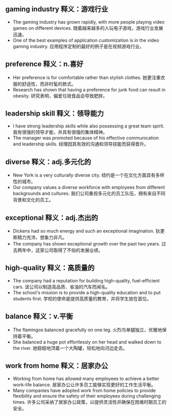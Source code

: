 ## gaming industry 释义：游戏行业
* The gaming industry has grown rapidly, with more people playing video games on different devices. 随着越来越多的人玩电子游戏，游戏行业发展迅速。
* One of the best examples of application customization is in the video gaming industry. 应用程序定制的最好的例子是在视频游戏行业。

## preference 释义：n.喜好
* Her preference is for comfortable rather than stylish clothes. 她更注重衣服的舒适性，而非时髦的款式。
* Research has shown that having a preference for junk food can result in obesity. 研究表明，偏爱垃圾食品会导致肥胖。

## leadership skill 释义：领导能力
* I have strong leadership skills while also possessing a great team spirit. 我有很强的领导才能，并具有很强的集体精神。
* The manager was promoted because of his effective communication and leadership skills. 经理因其有效的沟通和领导技能而获得晋升。

## diverse 释义：adj.多元化的
* New York is a very culturally diverse city. 纽约是一个在文化方面具有多样性的城市。
* Our company values a diverse workforce with employees from different backgrounds and cultures. 我们公司重视多元化的员工队伍，拥有来自不同背景和文化的员工。

## exceptional 释义：adj.杰出的
* Dickens had so much energy and such an exceptional imagination. 狄更斯精力充沛，想象力非凡。
* The company has shown exceptional growth over the past two years. 过去两年中，这家公司取得了不俗的发展业绩。

## high-quality  释义：高质量的
* The company had a reputation for building high-quality, fuel-efficient cars. 该公司以制造高品质、省油的汽车而闻名。
* The school's mission is to provide a high-quality education and to put students first. 学校的使命是提供高质量的教育，并将学生放在首位。

## balance 释义：v.平衡
* The flamingos balanced gracefully on one leg. 火烈鸟单腿独立，优雅地保持着平衡。
* She balanced a huge pot effortlessly on her head and walked down to the river. 她稳稳地顶着一个大陶罐，轻松地向河边走去。

## work from home 释义：居家办公
* Working from home has allowed many employees to achieve a better work-life balance. 居家办公让许多员工能够实现更好的工作生活平衡。
* Many companies have adopted work from home policies to provide flexibility and ensure the safety of their employees during challenging times. 许多公司采纳了居家办公政策，以提供灵活性并确保在困难时期员工的安全。

